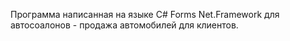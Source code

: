 Программа написанная на языке C# Forms Net.Framework для автосоалонов - продажа автомобилей для клиентов.
